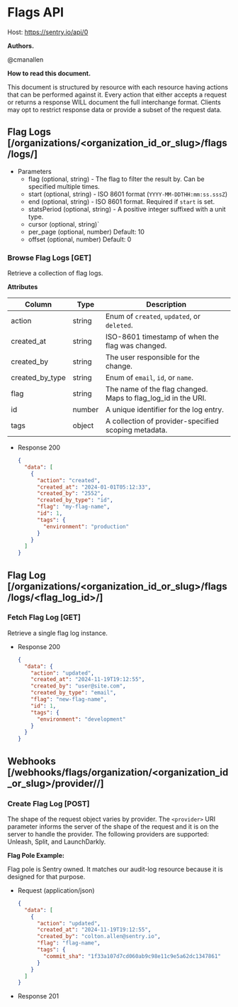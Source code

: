 # Flags API

Host: https://sentry.io/api/0

**Authors.**

@cmanallen

**How to read this document.**

This document is structured by resource with each resource having actions that can be performed against it. Every action that either accepts a request or returns a response WILL document the full interchange format. Clients may opt to restrict response data or provide a subset of the request data.

## Flag Logs [/organizations/<organization_id_or_slug>/flags/logs/]

- Parameters
  - flag (optional, string) - The flag to filter the result by. Can be specified multiple times.
  - start (optional, string) - ISO 8601 format (`YYYY-MM-DDTHH:mm:ss.sssZ`)
  - end (optional, string) - ISO 8601 format. Required if `start` is set.
  - statsPeriod (optional, string) - A positive integer suffixed with a unit type.
  - cursor (optional, string)`
  - per_page (optional, number)
    Default: 10
  - offset (optional, number)
    Default: 0

### Browse Flag Logs [GET]

Retrieve a collection of flag logs.

**Attributes**

| Column          | Type   | Description                                                   |
| --------------- | ------ | ------------------------------------------------------------- |
| action          | string | Enum of `created`, `updated`, or `deleted`.                   |
| created_at      | string | ISO-8601 timestamp of when the flag was changed.              |
| created_by      | string | The user responsible for the change.                          |
| created_by_type | string | Enum of `email`, `id`, or `name`.                             |
| flag            | string | The name of the flag changed. Maps to flag_log_id in the URI. |
| id              | number | A unique identifier for the log entry.                        |
| tags            | object | A collection of provider-specified scoping metadata.          |

- Response 200

  ```json
  {
    "data": [
      {
        "action": "created",
        "created_at": "2024-01-01T05:12:33",
        "created_by": "2552",
        "created_by_type": "id",
        "flag": "my-flag-name",
        "id": 1,
        "tags": {
          "environment": "production"
        }
      }
    ]
  }
  ```

## Flag Log [/organizations/<organization_id_or_slug>/flags/logs/<flag_log_id>/]

### Fetch Flag Log [GET]

Retrieve a single flag log instance.

- Response 200

  ```json
  {
    "data": {
      "action": "updated",
      "created_at": "2024-11-19T19:12:55",
      "created_by": "user@site.com",
      "created_by_type": "email",
      "flag": "new-flag-name",
      "id": 1,
      "tags": {
        "environment": "development"
      }
    }
  }
  ```

## Webhooks [/webhooks/flags/organization/<organization_id_or_slug>/provider/<provider>/]

### Create Flag Log [POST]

The shape of the request object varies by provider. The `<provider>` URI parameter informs the server of the shape of the request and it is on the server to handle the provider. The following providers are supported: Unleash, Split, and LaunchDarkly.

**Flag Pole Example:**

Flag pole is Sentry owned. It matches our audit-log resource because it is designed for that purpose.

- Request (application/json)

  ```json
  {
    "data": [
      {
        "action": "updated",
        "created_at": "2024-11-19T19:12:55",
        "created_by": "colton.allen@sentry.io",
        "flag": "flag-name",
        "tags": {
          "commit_sha": "1f33a107d7cd060ab9c98e11c9e5a62dc1347861"
        }
      }
    ]
  }
  ```

- Response 201
